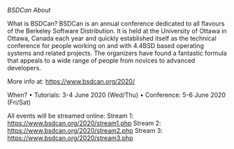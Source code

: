 *BSDCan About*

What is BSDCan?
BSDCan is an annual conference dedicated to all flavours of the Berkeley Software Distribution. 
It is held at the University of Ottawa in Ottawa, Canada each year and quickly established itself as the technical conference 
for people working on and with 4.4BSD based operating systems and related projects. The organizers have found a fantastic formula 
that appeals to a wide range of people from novices to advanced developers. 

More info at: https://www.bsdcan.org/2020/ 


When?
•	Tutorials: 3-4 June 2020 (Wed/Thu)
•	Conference: 5-6 June 2020 (Fri/Sat)

All events will be streamed online: 
Stream 1:  https://www.bsdcan.org/2020/stream1.php
Stream 2:  https://www.bsdcan.org/2020/stream2.php
Stream 3:  https://www.bsdcan.org/2020/stream3.php

